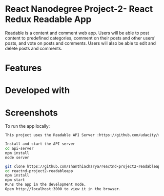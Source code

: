 # React Nanodegree Project-2- React Redux Readable App

 Readable is a content and comment web app. Users will be able to post content to predefined categories, comment on their posts and other users' posts, and vote on posts and comments. Users will also be able to edit and delete posts and comments.

# Features

# Developed with


# Screenshots




To run the app locally:

```bash
This project uses the Readable API Server :https://github.com/udacity/reactnd-project-readable-starter

Install and start the API server
cd api-server
npm install
node server

git clone https://github.com/shanthiacharya/reactnd-project2-readableapp.git
cd reactnd-project2-readableapp
npm install
npm start
Runs the app in the development mode.
Open http://localhost:3000 to view it in the browser.
